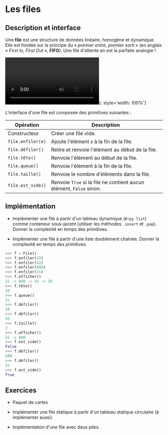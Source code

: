 # Les files

## Description et interface

Une **file** est une structure de données linéaire, homogène et dynamique. Elle est fondée sur le principe du « *premier entré, premier sorti* » (en anglais « *First In, First Out* », **FIFO**). Une file d'attente en est la parfaite analogie !

![type:video](./ressources/file.mp4){: style='width: 100%'}

L'interface d'une file est composée des primitives suivantes :

| Opération         | Description                                                         |
| ----------------- | ------------------------------------------------------------------- |
| Constructeur      | Créer une file vide.                                                |
| `file.enfiler(e)` | Ajoute l'élément `e` à la fin de la file.                          |
| `file.défiler()`  | Retire et renvoie l'élément au début de la file.   |
| `file.tête()`     | Renvoie l'élément au début de la file.           |
| `file.queue()`    | Renvoie l'élément à la fin de la file.           |
| `file.taille()`   | Renvoie le nombre d'éléments dans la file.                          |
| `file.est_vide()` | Renvoie `True` si la file ne contient aucun élément, `False` sinon. |

## Implémentation

* Implémenter une file à partir d'un tableau dynamique (`#!py list`) comme conteneur sous-jacent (utiliser les méthodes `.insert` et `.pop`). Donner la complexité en temps des primitives.

* Implémenter une file à partir d'une liste doublement chaînée. Donner la complexité en temps des primitives.



```py title="Exemple d'utilisation d'une file"
>>> f = File()
>>> f.enfiler(10)
>>> f.enfiler(42)
>>> f.enfiler(888)
>>> f.enfiler(31)
>>> f.afficher()
31 -> 888 -> 42 -> 10
>>> f.tête()
10
>>> f.queue()
31
>>> f.défiler()
10
>>> f.défiler()
42
>>> f.taille()
2
>>> f.afficher()
31 -> 888
>>> f.est_vide()
False
>>> f.défiler()
888
>>> f.défiler()
31
>>> f.est_vide()
True
```


## Exercices

* Paquet de cartes

* Implémenter une file statique à partir d'un tableau statique circulaire (à implémenter aussi).

* Implémentation d'une file avec deux piles.